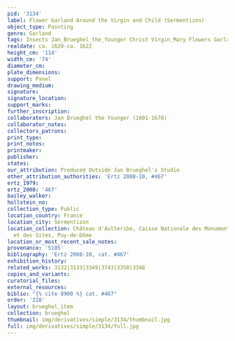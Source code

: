 ```yaml
---
pid: '3134'
label: Flower Garland Around the Virgin and Child (Sermentizon)
object_type: Painting
genre: Garland
tags: Insects Jan_Brueghel_the_Younger Christ Virgin_Mary Flowers Garland
realdate: ca. 1620-ca. 1622
height_cm: '114'
width_cm: '74'
diameter_cm: 
plate_dimensions: 
support: Panel
drawing_medium: 
signature: 
signature_location: 
support_marks: 
further_inscription: 
collaborators: Jan Brueghel the Younger (1601-1678)
collaborator_notes: 
collectors_patrons: 
print_type: 
print_notes: 
printmaker: 
publisher: 
states: 
our_attribution: Produced Outside Jan Brueghel's Studio
other_attribution_authorities: 'Ertz 2008-10, #467'
ertz_1979: 
ertz_2008: '467'
bailey_walker: 
hollstein_no: 
collection_type: Public
location_country: France
location_city: Sermentizon
location_collection: Château d'Aulteribe, Caisse Nationale des Monuments Historiques
  et des Sites, Puy-de-Dôme
location_or_most_recent_sale_notes: 
provenance: '5105'
bibliography: 'Ertz 2008-10, cat. #467'
exhibition_history: 
related_works: 3132|3133|3349|3743|3350|3348
copies_and_variants: 
curatorial_files: 
external_resources: 
biblio: "{% cite 8900 %} cat. #467"
order: '228'
layout: brueghel_item
collection: brueghel
thumbnail: img/derivatives/simple/3134/thumbnail.jpg
full: img/derivatives/simple/3134/full.jpg
---
```

